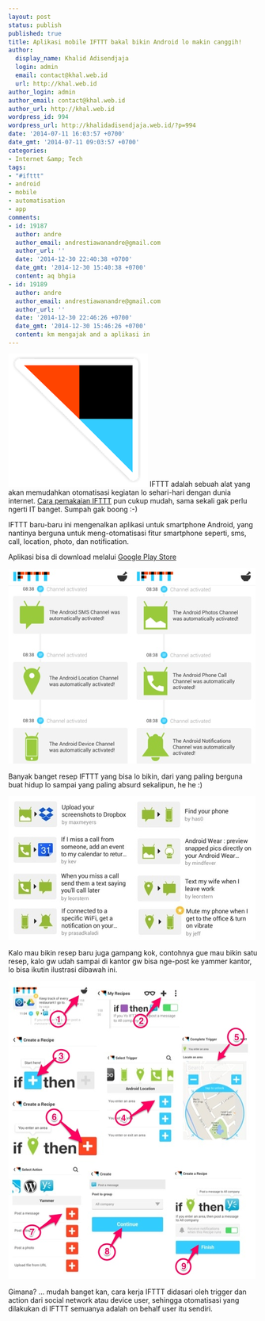 ```yaml
---
layout: post
status: publish
published: true
title: Aplikasi mobile IFTTT bakal bikin Android lo makin canggih!
author:
  display_name: Khalid Adisendjaja
  login: admin
  email: contact@khal.web.id
  url: http://khal.web.id
author_login: admin
author_email: contact@khal.web.id
author_url: http://khal.web.id
wordpress_id: 994
wordpress_url: http://khalidadisendjaja.web.id/?p=994
date: '2014-07-11 16:03:57 +0700'
date_gmt: '2014-07-11 09:03:57 +0700'
categories:
- Internet &amp; Tech
tags:
- "#ifttt"
- android
- mobile
- automatisation
- app
comments:
- id: 19187
  author: andre
  author_email: andrestiawanandre@gmail.com
  author_url: ''
  date: '2014-12-30 22:40:38 +0700'
  date_gmt: '2014-12-30 15:40:38 +0700'
  content: aq bhgia
- id: 19189
  author: andre
  author_email: andrestiawanandre@gmail.com
  author_url: ''
  date: '2014-12-30 22:46:26 +0700'
  date_gmt: '2014-12-30 15:46:26 +0700'
  content: km mengajak and a aplikasi in
---
```

![Screen Shot 2014-07-11 at 1.59.56 PM](/images/Screen-Shot-2014-07-11-at-1.59.56-PM.png) IFTTT adalah sebuah alat yang akan memudahkan otomatisasi kegiatan lo sehari-hari dengan dunia internet. [Cara pemakaian IFTTT](http://khalidadisendjaja.web.id/2012/09/05/rahasia-dibalik-otomatisasi-tweet-gue/) pun cukup mudah, sama sekali gak perlu ngerti IT banget. Sumpah gak boong :-)

IFTTT baru-baru ini mengenalkan aplikasi untuk smartphone Android, yang nantinya berguna untuk meng-otomatisasi fitur smartphone seperti, sms, call, location, photo, dan notification.

Aplikasi bisa di download melalui [Google Play Store](https://play.google.com/store/apps/details?id=com.ifttt.ifttt&hl=en)

[![ifttt_1](/images/ifttt_1.jpg)](/images/ifttt_1.jpg)[![ifttt_2](/images/ifttt_2.jpg)](/images/ifttt_2.jpg)

Banyak banget resep IFTTT yang bisa lo bikin, dari yang paling berguna buat hidup lo sampai yang paling absurd sekalipun, he he :)

[![ifttt_3_1](/images/ifttt_3_1.jpg)](/images/ifttt_3_1.jpg)

Kalo mau bikin resep baru juga gampang kok, contohnya gue mau bikin satu resep, kalo gw udah sampai di kantor gw bisa nge-post ke yammer kantor, lo bisa ikutin ilustrasi dibawah ini.

[![ifttt_4_1](/images/ifttt_4_1.jpg)](/images/ifttt_4_1.jpg)

Gimana? ... mudah banget kan, cara kerja IFTTT didasari oleh trigger dan action dari social network atau device user, sehingga otomatisasi yang dilakukan di IFTTT semuanya adalah on behalf user itu sendiri.